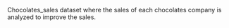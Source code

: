 Chocolates_sales dataset where the sales of each chocolates company is analyzed to improve the sales.
